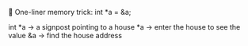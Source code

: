 
🚦 One-liner memory trick:
int *a = &a;

int *a → a signpost pointing to a house
*a → enter the house to see the value
&a → find the house address
